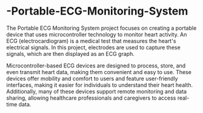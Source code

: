# -Portable-ECG-Monitoring-System
The Portable ECG Monitoring System project focuses on creating a portable device that uses microcontroller technology to monitor heart activity. An ECG (electrocardiogram) is a medical test that measures the heart's electrical signals. In this project, electrodes are used to capture these signals, which are then displayed as an ECG graph.

Microcontroller-based ECG devices are designed to process, store, and even transmit heart data, making them convenient and easy to use. These devices offer mobility and comfort to users and feature user-friendly interfaces, making it easier for individuals to understand their heart health. Additionally, many of these devices support remote monitoring and data sharing, allowing healthcare professionals and caregivers to access real-time data.
